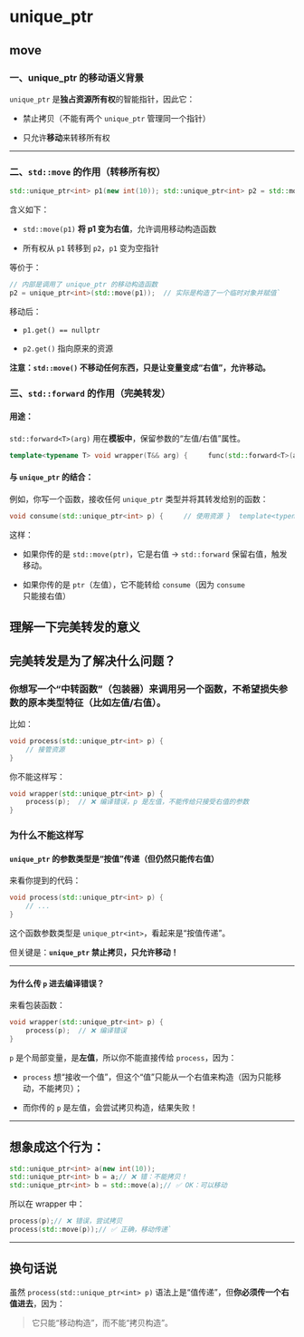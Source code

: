 # unique_ptr

## move
### 一、unique_ptr 的移动语义背景

`unique_ptr` 是**独占资源所有权**的智能指针，因此它：

-   禁止拷贝（不能有两个 `unique_ptr` 管理同一个指针）
    
-   只允许**移动**来转移所有权
    

----------

### 二、`std::move` 的作用（转移所有权）

```cpp
std::unique_ptr<int> p1(new int(10)); std::unique_ptr<int> p2 = std::move(p1);`
```
含义如下：

-   `std::move(p1)` **将 p1 变为右值**，允许调用移动构造函数
    
-   所有权从 `p1` 转移到 `p2`，`p1` 变为空指针
    

等价于：

```cpp
// 内部是调用了 unique_ptr 的移动构造函数 
p2 = unique_ptr<int>(std::move(p1));  // 实际是构造了一个临时对象并赋值`
```
移动后：

-   `p1.get() == nullptr`
    
-   `p2.get()` 指向原来的资源
    

**注意：`std::move()` 不移动任何东西，只是让变量变成“右值”，允许移动。**

### 三、`std::forward` 的作用（完美转发）

#### 用途：

`std::forward<T>(arg)` 用在**模板中**，保留参数的“左值/右值”属性。

```cpp
template<typename T> void wrapper(T&& arg) {     func(std::forward<T>(arg)); // 完美转发 }
```

#### 与 `unique_ptr` 的结合：

例如，你写一个函数，接收任何 `unique_ptr` 类型并将其转发给别的函数：

```cpp
void consume(std::unique_ptr<int> p) {     // 使用资源 }  template<typename T> void wrapper(T&& arg) {     consume(std::forward<T>(arg)); // 保留原始值类别 }
```
这样：
-   如果你传的是 `std::move(ptr)`，它是右值 -> `std::forward` 保留右值，触发移动。
    
-   如果你传的是 `ptr`（左值），它不能转给 `consume`（因为 `consume` 只能接右值）

##  理解一下完美转发的意义
## 完美转发是为了解决什么问题？

### 你想写一个“中转函数”（包装器）来调用另一个函数，**不希望损失参数的原本类型特征（比如左值/右值）**。

比如：
```cpp
void process(std::unique_ptr<int> p) {
	// 接管资源
}
```

你不能这样写：

```cpp
void wrapper(std::unique_ptr<int> p) {
	process(p);  // ❌ 编译错误，p 是左值，不能传给只接受右值的参数 
}
```

### 为什么不能这样写
#### `unique_ptr` 的参数类型是“按值”传递（但仍然只能传右值）

来看你提到的代码：
```cpp
void process(std::unique_ptr<int> p) {
	// ... 
}
```

这个函数参数类型是 `unique_ptr<int>`，看起来是“按值传递”。

但关键是：**`unique_ptr` 禁止拷贝，只允许移动！**

----------

#### 为什么传 `p` 进去编译错误？

来看包装函数：

```cpp
void wrapper(std::unique_ptr<int> p) {
	process(p);  // ❌ 编译错误 
}
```
`p` 是个局部变量，是**左值**，所以你不能直接传给 `process`，因为：

-   `process` 想“接收一个值”，但这个“值”只能从一个右值来构造（因为只能移动，不能拷贝）；
    
-   而你传的 `p` 是左值，会尝试拷贝构造，结果失败！
    

----------

## 想象成这个行为：

```cpp
std::unique_ptr<int> a(new int(10));
std::unique_ptr<int> b = a;// ❌ 错：不能拷贝！
std::unique_ptr<int> b = std::move(a);// ✅ OK：可以移动
```

所以在 wrapper 中：

```cpp
process(p);// ❌ 错误，尝试拷贝
process(std::move(p));// ✅ 正确，移动传递`
```
----------

## 换句话说

虽然 `process(std::unique_ptr<int> p)` 语法上是“值传递”，但**你必须传一个右值进去**，因为：

> 它只能“移动构造”，而不能“拷贝构造”。
<!--stackedit_data:
eyJoaXN0b3J5IjpbLTE5OTUyMzY3NzZdfQ==
-->
